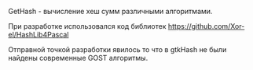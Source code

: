 GetHash - вычисление хеш сумм различными алгоритмами.

При разработке использовался код библиотек https://github.com/Xor-el/HashLib4Pascal

Отправной точкой разработки явилось то что в gtkHash не были найдены современные GOST алгоритмы.
